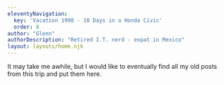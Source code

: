 ```yaml
---
eleventyNavigation:
  key: 'Vacation 1998 - 10 Days in a Honda Civic'
  order: 8
author: "Glenn"
authorDescription: "Retired I.T. nerd - expat in Mexico"
layout: layouts/home.njk
---
```

It may take me awhile, but I would like to eventually find all my old posts from this trip and put them here.